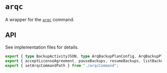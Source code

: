 # `arqc`

A wrapper for the [`arqc`](https://www.arqbackup.com/documentation/arq7/English.lproj/arqc.html) command.

## API

See implementation files for details.

````ts
export { type BackupActivityJSON, type ArqBackupPlanConfig, ArqBackupPlan, } from "./ArqBackupPlan";
export { acceptLicenseAgreement, pauseBackups, resumeBackups, listBackupPlans, } from "./globalCommands";
export { setArqcCommandPath } from "./arqcCommand";
````
